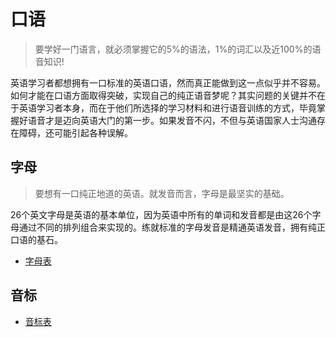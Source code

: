 # 口语

> 要学好一门语言，就必须掌握它的5%的语法，1%的词汇以及近100%的语音知识!

英语学习者都想拥有一口标准的英语口语，然而真正能做到这一点似乎并不容易。如何才能在口语方面取得突破，实现自己的纯正语音梦呢？其实问题的关键并不在于英语学习者本身，而在于他们所选择的学习材料和进行语音训练的方式，毕竟掌握好语音才是迈向英语大门的第一步。如果发音不闪，不但与英语国家人士沟通存在障碍，还可能引起各种误解。

## 字母

> 要想有一口纯正地道的英语。就发音而言，字母是最坚实的基础。

26个英文字母是英语的基本单位，因为英语中所有的单词和发音都是由这26个字母通过不同的排列组合来实现的。练就标准的字母发音是精通英语发音，拥有纯正口语的基石。

* [字母表](/attachments/letters.md)

## 音标

* [音标表](/attachments/phonogram.md)
